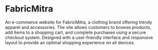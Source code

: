 # FabricMitra
An e-commerce website for FabricMitra, a clothing brand offering trendy apparel and accessories. The site allows customers to browse products, add items to a shopping cart, and complete purchases using a secure checkout system. Designed with a user-friendly interface and responsive layout to provide an optimal shopping experience on all devices.
